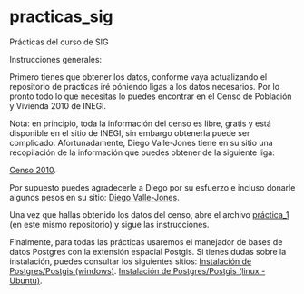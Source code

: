 practicas_sig
=============

Prácticas del curso de SIG

Instrucciones generales:

Primero tienes que obtener los datos, conforme vaya actualizando el repositorio de prácticas iré póniendo ligas a los datos necesarios. Por lo pronto todo lo que necesitas lo puedes encontrar en el Censo de Población y Vivienda 2010 de INEGI.

Nota: en principio, toda la información del censo es libre, gratis y está disponible en el sitio de INEGI, sin embargo obtenerla puede ser complicado. Afortunadamente, Diego Valle-Jones tiene en su sitio una recopilación de la información que puedes obtener de la siguiente liga:

[Censo 2010](http://rest.s3for.me/shapefiles/scince2010.zip).

Por supuesto puedes agradecerle a Diego por su esfuerzo e incluso donarle algunos pesos en su sitio: [Diego Valle-Jones](http://www.diegovalle.net/).

Una vez que hallas obtenido los datos del censo, abre el archivo [práctica_1](https://github.com/plablo09/practicas_sig/blob/master/practica_1.md) (en este mismo repositorio) y sigue las instrucciones.

Finalmente, para todas las prácticas usaremos el manejador de bases de datos Postgres con la extensión espacial Postgis. Si tienes dudas sobre la instalación,
puedes consultar los siguientes sitios:
[Instalación de Postgres/Postgis (windows)](http://workshops.boundlessgeo.com/postgis-intro/installation.html).
[Instalación de Postgres/Postgis (linux -Ubuntu)](http://trac.osgeo.org/postgis/wiki/UsersWikiPostGIS20Ubuntu1304).
